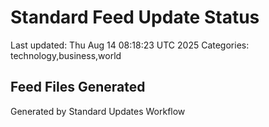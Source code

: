 # Standard Feed Update Status
Last updated: Thu Aug 14 08:18:23 UTC 2025
Categories: technology,business,world

## Feed Files Generated

Generated by Standard Updates Workflow
